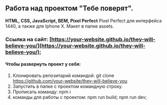 Работа над проектом "Тебе поверят".
-------------
**HTML, CSS, JavaScript, BEM, Pixel Perfect**
Pixel Perfect для интерфейса 1440, а также для Iphone X. Макет в папке assets.
### Ссылка на сайт: [https://your-website.github.io/they-will-believe-you/](https://your-website.github.io/they-will-believe-you/);

#### Чтобы развернуть проект у себя:

1. Клонировать репозитарий командой: git clone https://github.com/your-website/they-will-believe-you
2. Запустить в папке с проектом командную строку.
3. Прописать команду: npm i
4. команды для работы с проектом: 
npm run build;
npm run dev;